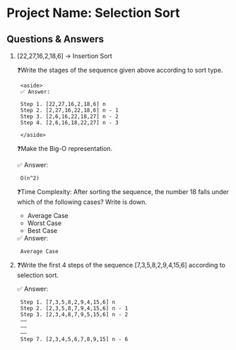 # Project Name: Selection Sort
## Questions & Answers

1. [22,27,16,2,18,6] → Insertion Sort

    ❓Write the stages of the sequence given above according to sort type.
        
        <aside>
        ✅ Answer:
        
        Step 1. [22,27,16,2,18,6] n
        Step 2. [2,27,16,22,18,6] n - 1
        Step 3. [2,6,16,22,18,27] n - 2
        Step 4. [2,6,16,18,22,27] n - 3
        
        </aside>
        
    
    ❓Make the Big-O representation.
    
    <aside>
        ✅ Answer:

        O(n^2)
    
    </aside>
    
    ❓Time Complexity: After sorting the sequence, the number 18 falls under which of the following cases? Write is down.
    
    * Average Case
    * Worst Case
    * Best Case
    
    <aside>
        ✅ Answer:
    
        Average Case
    
    </aside>
    
2. ❓Write the first 4 steps of the sequence [7,3,5,8,2,9,4,15,6] according to selection sort.

    
    <aside>
        ✅ Answer:
    
        Step 1. [7,3,5,8,2,9,4,15,6] n
        Step 2. [2,3,5,8,7,9,4,15,6] n - 1
        Step 3. [2,3,4,8,7,9,5,15,6] n - 2
        ——
        ——
        ——
        Step 7. [2,3,4,5,6,7,8,9,15] n - 6
    
    </aside>